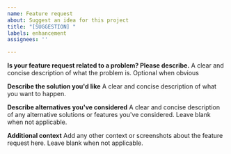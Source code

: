```yaml
---
name: Feature request
about: Suggest an idea for this project
title: "[SUGGESTION] "
labels: enhancement
assignees: ''

---
```


**Is your feature request related to a problem? Please describe.**
A clear and concise description of what the problem is. Optional when obvious

**Describe the solution you'd like**
A clear and concise description of what you want to happen.

**Describe alternatives you've considered**
A clear and concise description of any alternative solutions or features you've considered. Leave blank when not applicable.

**Additional context**
Add any other context or screenshots about the feature request here. Leave blank when not applicable.
